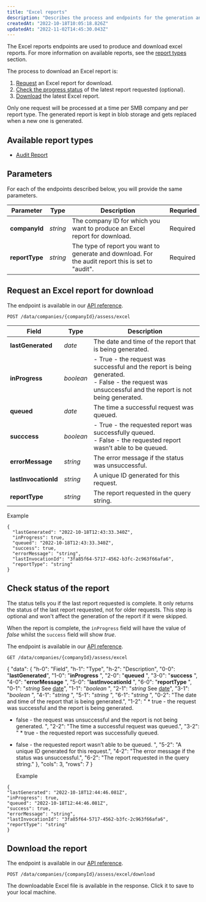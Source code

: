 ```yaml
---
title: "Excel reports"
description: "Describes the process and endpoints for the generation and download of Assess Excel reports"
createdAt: "2022-10-18T10:05:18.826Z"
updatedAt: "2022-11-02T14:45:30.043Z"
---
```


The Excel reports endpoints are used to produce and download excel reports. For more information on available reports, see the [report types](#available-report-types) section.

The process to download an Excel report is:

1. [Request](#request-an-excel-report-for-download) an Excel report for download.
2. [Check the progress status](#check-status-of-the-report) of the latest report requested (optional).
3. [Download](#download-the-report) the latest Excel report.

Only one request will be processed at a time per SMB company and per report type. The generated report is kept in blob storage and gets replaced when a new one is generated.


## Available report types

- [Audit Report](/assess/reports/audit-report)

## Parameters

For each of the endpoints described below, you will provide the same parameters.

|Parameter|Type|Description|Requried|
|---------|----|-----------|--------|
|**companyId**|_string_|The company ID for which you want to produce an Excel report for download.|Required|
|**reportType**|_string_|The type of report you want to generate and download.  For the audit report this is set to "audit".|Required|

## Request an Excel report for download

The endpoint is available in our <a href="https://api.codat.io/swagger/index.html#/Assess/post_data_companies__companyId__assess_excel">API reference</a>.

`POST /data/companies/{companyId}/assess/excel`

|Field|Type|Description|
|-----|----|-----------|
|**lastGenerated**|_date_|The date and time of the report that is being generated.|
|**inProgress**|_boolean_|- True - the request was successful and the report is being generated.<br/>- False - the request was unsuccessful and the report is not being generated.|
|**queued**|_date_|The time a successful request was queued.|
|**succcess**|_boolean_|- True - the requested report was successfully queued.<br/>- False - the requested report wasn’t able to be queued.|
|**errorMessage**|_string_|The error message if the status was unsuccessful.|
|**lastInvocationId**|_string_|A unique ID generated for this request.|
|**reportType**|_string_|The report requested in the query string.|

Example

```
{
  "lastGenerated": "2022-10-18T12:43:33.340Z",
  "inProgress": true,
  "queued": "2022-10-18T12:43:33.340Z",
  "success": true,
  "errorMessage": "string",
  "lastInvocationId": "3fa85f64-5717-4562-b3fc-2c963f66afa6",
  "reportType": "string"
}
```

## Check status of the report

The status tells you if the last report requested is complete. It only returns the status of the last report requested, not for older requests. This step is optional and won't affect the generation of the report if it were skipped.

When the report is complete, the `inProgress` field will have the value of _false_ whilst the `success` field will show _true_.

The endpoint is available in our <a href="https://api.codat.io/swagger/index.html#/Assess/get_data_companies__companyId__assess_excel">API reference</a>.

`GET /data/companies/{companyId}/assess/excel`

{
"data": {
"h-0": "Field",
"h-1": "Type",
"h-2": "Description",
"0-0": "**lastGenerated**",
"1-0": "**inProgress** ",
"2-0": "**queued** ",
"3-0": "**success** ",
"4-0": "**errorMessage** ",
"5-0": "**lastInvocationId** ",
"6-0": "**reportType** ",
"0-1": "_string_
See [date](/common-api#/schemas/DateTime)",
"1-1": "_boolean_ ",
"2-1": "_string_
See [date](/common-api#/schemas/DateTime)",
"3-1": "_boolean_ ",
"4-1": "_string_ ",
"5-1": "_string_ ",
"6-1": "_string_ ",
"0-2": "The date and time of the report that is being generated.",
"1-2": " \* true - the request was successful and the report is being generated.

- false - the request was unsuccessful and the report is not being generated.
  ",
  "2-2": "The time a successful request was queued.",
  "3-2": " \* true - the requested report was successfully queued.
- false - the requested report wasn’t able to be queued. ",
  "5-2": "A unique ID generated for this request.",
  "4-2": "The error message if the status was unsuccessful.",
  "6-2": "The report requested in the query string."
  },
  "cols": 3,
  "rows": 7
  }
  
  Example

```
{
"lastGenerated": "2022-10-18T12:44:46.081Z",
"inProgress": true,
"queued": "2022-10-18T12:44:46.081Z",
"success": true,
"errorMessage": "string",
"lastInvocationId": "3fa85f64-5717-4562-b3fc-2c963f66afa6",
"reportType": "string"
}
```

## Download the report

The endpoint is available in our <a href="https://api.codat.io/swagger/index.html#/Assess/post_data_companies__companyId__assess_excel_download">API reference</a>.

`POST /data/companies/{companyId}/assess/excel/download`

The downloadable Excel file is available in the response. Click it to save to your local machine.
